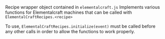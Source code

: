 Recipe wrapper object contained in `elementalcraft.js`
Implements various functions for Elementalcraft machines that can be called with 
`ElementalCraftRecipes.<recipe>`

To use, `ElementalCraftRecipes.initialize(event)` must be called before any other calls in order to allow the functions to work properly.
